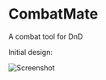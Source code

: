 # CombatMate
A combat tool for DnD

Initial design:

![Screenshot](https://user-images.githubusercontent.com/19270689/52703285-4e722900-2f7e-11e9-8fc5-30e18cd2f50e.png)
